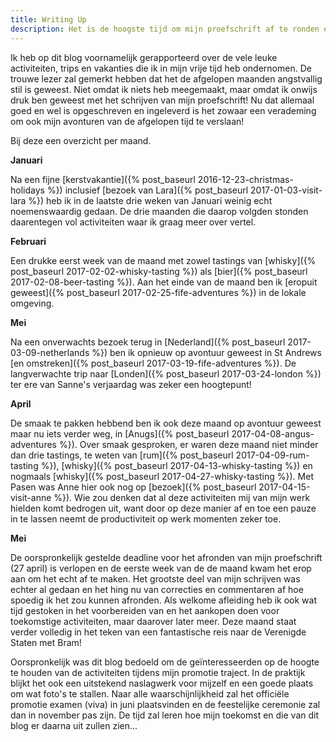 ```yaml
---
title: Writing Up
description: Het is de hoogste tijd om mijn proefschrift af te ronden en mijn blog bij te schrijven.
---
```


Ik heb op dit blog voornamelijk gerapporteerd over de vele leuke activiteiten, trips en vakanties die ik in mijn vrije tijd heb ondernomen. De trouwe lezer zal gemerkt hebben dat het de afgelopen maanden angstvallig stil is geweest. Niet omdat ik niets heb meegemaakt, maar omdat ik onwijs druk ben geweest met het schrijven van mijn proefschrift! Nu dat allemaal goed en wel is opgeschreven en ingeleverd is het zowaar een verademing om ook mijn avonturen van de afgelopen tijd te verslaan!

<a name="more"></a>

Bij deze een overzicht per maand.

**Januari**

Na een fijne [kerstvakantie]({% post_baseurl 2016-12-23-christmas-holidays %}) inclusief [bezoek van Lara]({% post_baseurl 2017-01-03-visit-lara %}) heb ik in de laatste drie weken van Januari weinig echt noemenswaardig gedaan. De drie maanden die daarop volgden stonden daarentegen vol activiteiten waar ik graag meer over vertel. 

**Februari**

Een drukke eerst week van de maand met zowel tastings van [whisky]({% post_baseurl 2017-02-02-whisky-tasting %}) als [bier]({% post_baseurl 2017-02-08-beer-tasting %}). Aan het einde van de maand ben ik [eropuit geweest]({% post_baseurl 2017-02-25-fife-adventures %}) in de lokale omgeving.

**Mei**

Na een onverwachts bezoek terug in [Nederland]({% post_baseurl 2017-03-09-netherlands %}) ben ik opnieuw op avontuur geweest in St Andrews [en omstreken]({% post_baseurl 2017-03-19-fife-adventures %}). De langverwachte trip naar [Londen]({% post_baseurl 2017-03-24-london %}) ter ere van Sanne's verjaardag was zeker een hoogtepunt!

**April**

De smaak te pakken hebbend ben ik ook deze maand op avontuur geweest maar nu iets verder weg, in [Anugs]({% post_baseurl 2017-04-08-angus-adventures %}). Over smaak gesproken, er waren deze maand niet minder dan drie tastings, te weten van [rum]({% post_baseurl 2017-04-09-rum-tasting %}), [whisky]({% post_baseurl 2017-04-13-whisky-tasting %}) en nogmaals [whisky]({% post_baseurl 2017-04-27-whisky-tasting %}). Met Pasen was Anne hier ook nog op [bezoek]({% post_baseurl 2017-04-15-visit-anne %}). Wie zou denken dat al deze activiteiten mij van mijn werk hielden komt bedrogen uit, want door op deze manier af en toe een pauze in te lassen neemt de productiviteit op werk momenten zeker toe.

**Mei**

De oorspronkelijk gestelde deadline voor het afronden van mijn proefschrift (27 april) is verlopen en de eerste week van de de maand kwam het erop aan om het echt af te maken. Het grootste deel van mijn schrijven was echter al gedaan en het hing nu van correcties en commentaren af hoe spoedig ik het zou kunnen afronden. Als welkome afleiding heb ik ook wat tijd gestoken in het voorbereiden van en het aankopen doen voor toekomstige activiteiten, maar daarover later meer. Deze maand staat verder volledig in het teken van een fantastische reis naar de Verenigde Staten met Bram!

Oorspronkelijk was dit blog bedoeld om de geïnteresseerden op de hoogte te houden van de activiteiten tijdens mijn promotie traject. In de praktijk blijkt het ook een uitstekend naslagwerk voor mijzelf en een goede plaats om wat foto's te stallen. Naar alle waarschijnlijkheid zal het officiële promotie examen (viva) in juni plaatsvinden en de feestelijke ceremonie zal dan in november pas zijn. De tijd zal leren hoe mijn toekomst en die van dit blog er daarna uit zullen zien...